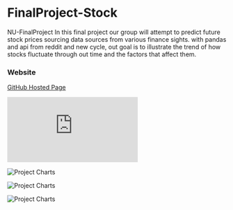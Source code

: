 # FinalProject-Stock
 NU-FinalProject 
In this final project our group will attempt to predict future stock prices sourcing data sources from various finance sights. with  pandas and api from reddit and new cycle, out goal is to illustrate the trend of how stocks fluctuate through out time and the factors that affect them.  
### Website
[GitHub Hosted Page](https://ccc-gh.github.io/FinalProject-Stock/)

![Project Charts](https://github.com/CCC-GH/FinalProject-Stock/tree/main/README_Images/NU-FinalProject_Stocks.pdf)

![Project Charts](https://github.com/CCC-GH/FinalProject-Stock/tree/main/README_Images/NU-FinalProject_Stocks.gif)

![Project Charts](https://github.com/CCC-GH/FinalProject-Stock/tree/main/README_Images/NU-FinalProject_Stocks/Slide0.JPG)

![Project Charts](https://github.com/CCC-GH/FinalProject-Stock/tree/main/README_Images/NU-FinalProject_Stocks/Slide0.PNG)
